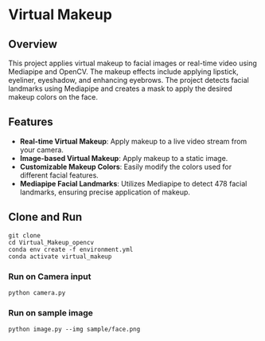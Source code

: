 # Virtual Makeup
## Overview

This project applies virtual makeup to facial images or real-time video using Mediapipe and OpenCV. The makeup effects include applying lipstick, eyeliner, eyeshadow, and enhancing eyebrows. The project detects facial landmarks using Mediapipe and creates a mask to apply the desired makeup colors on the face.

## Features

- **Real-time Virtual Makeup**: Apply makeup to a live video stream from your camera.
- **Image-based Virtual Makeup**: Apply makeup to a static image.
- **Customizable Makeup Colors**: Easily modify the colors used for different facial features.
- **Mediapipe Facial Landmarks**: Utilizes Mediapipe to detect 478 facial landmarks, ensuring precise application of makeup.
  
## Clone  and Run
```
git clone 
cd Virtual_Makeup_opencv
conda env create -f environment.yml
conda activate virtual_makeup
```
### Run on Camera input
```
python camera.py
```
### Run on sample image
```
python image.py --img sample/face.png
```


